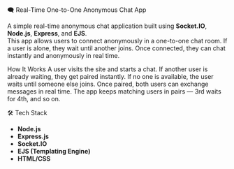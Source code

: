 🗨️ Real-Time One-to-One Anonymous Chat App

A simple real-time anonymous chat application built using **Socket.IO**, **Node.js**, **Express**, and **EJS**.  
This app allows users to connect anonymously in a one-to-one chat room. If a user is alone, they wait until another joins. Once connected, they can chat instantly and anonymously in real time.

 How It Works
A user visits the site and starts a chat.
If another user is already waiting, they get paired instantly.
If no one is available, the user waits until someone else joins.
Once paired, both users can exchange messages in real time.
The app keeps matching users in pairs — 3rd waits for 4th, and so on.

🛠️ Tech Stack

- **Node.js**  
- **Express.js**  
- **Socket.IO**  
- **EJS (Templating Engine)**  
- **HTML/CSS**

